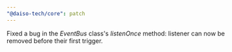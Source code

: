 ```yaml
---
"@daiso-tech/core": patch
---
```


Fixed a bug in the <i>EventBus</i> class's <i>listenOnce</i> method: listener can now be removed before their first trigger.
